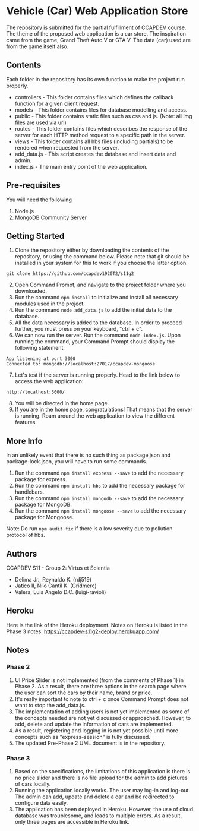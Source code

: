 # Vehicle (Car) Web Application Store

The repository is submitted for the partial fulfillment of CCAPDEV course. The theme of the proposed web application is a car store. The inspiration came from the game, Grand Theft Auto V or GTA V. The data (car) used are from the game itself also.

## Contents

Each folder in the repository has its own function to make the project run properly.

- controllers - This folder contains files which defines the callback function for a given client request.
- models - This folder contains files for database modelling and access.
- public - This folder contains static files such as css and js. (Note: all img files are used via url)
- routes - This folder contains files which describes the response of the server for each HTTP method request to a specific path in the server.
- views - This folder contains all hbs files (including partials) to be rendered when requested from the server.
- add_data.js - This script creates the database and insert data and admin.
- index.js - The main entry point of the web application.

## Pre-requisites

You will need the following
1. Node.js
2. MongoDB Community Server

## Getting Started

1. Clone the repository either by downloading the contents of the repository, or using the
command below. Please note that git should be installed in your system for this to work if you
choose the latter option.
```
git clone https://github.com/ccapdev1920T2/s11g2
```
2. Open Command Prompt, and navigate to the project folder where you downloaded.
3. Run the command `npm install` to initialize and install all necessary modules used in the project.
4. Run the command `node add_data.js` to add the initial data to the database.
5. All the data necessary is added to the database. In order to proceed further, you must press on your keyboard, "ctrl + c".
6. We can now run the server. Run the command `node index.js`. Upon running the command, your Command Prompt should display the following statement:
```
App listening at port 3000
Connected to: mongodb://localhost:27017/ccapdev-mongoose
```
7. Let's test if the server is running properly. Head to the link below to access the web application:
```
http://localhost:3000/
```
8. You will be directed in the home page.
9. If you are in the home page, congratulations! That means that the server is running. Roam around the web application to view the different features. 

## More Info

In an unlikely event that there is no such thing as package.json and package-lock.json, you will have to run some commands.
1. Run the command `npm install express --save` to add the necessary package for express.
2. Run the command `npm install hbs` to add the necessary package for handlebars.
3. Run the command `npm install mongodb --save` to add the necessary package for MongoDB.
4. Run the command `npm install mongoose --save` to add the necessary package for Mongoose.

Note: Do run `npm audit fix` if there is a low severity due to pollution protocol of hbs.

## Authors

CCAPDEV S11 - Group 2: Virtus et Scientia
- Delima Jr., Reynaldo K. (rdj519)
- Jatico II, Nilo Cantil K. (Gridmerc)
- Valera, Luis Angelo D.C. (luigi-ravioli)

## Heroku

Here is the link of the Heroku deployment. Notes on Heroku is listed in the Phase 3 notes.
https://ccapdev-s11g2-deploy.herokuapp.com/

## Notes

### Phase 2

1. UI Price Slider is not implemented (from the comments of Phase 1) in Phase 2. As a result, there are three options in the search page where the user can sort the cars by their name, brand or price.
2. It's really important to note to ctrl + c once Command Prompt does not want to stop the add_data.js.
3. The implementation of adding users is not yet implemented as some of the concepts needed are not yet discussed or approached. However, to add, delete and update the information of cars are implemented.
4. As a result, registering and logging in is not yet possible until more concepts such as "express-session" is fully discussed.
5. The updated Pre-Phase 2 UML document is in the repository.

### Phase 3

1. Based on the specifications, the limitations of this application is there is no price slider and there is no file upload for the admin to add pictures of cars locally.
2. Running the application locally works. The user may log-in and log-out. The admin can add, update and delete a car and be redirected to configure data easily.
3. The application has been deployed in Heroku. However, the use of cloud database was troublesome, and leads to multiple errors. As a result, only three pages are accessible in Heroku link.